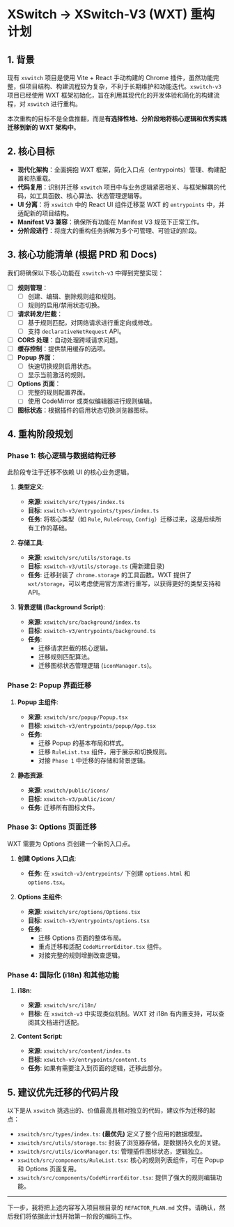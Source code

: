 # XSwitch -> XSwitch-V3 (WXT) 重构计划

## 1. 背景

现有 `xswitch` 项目是使用 Vite + React 手动构建的 Chrome 插件，虽然功能完整，但项目结构、构建流程较为复杂，不利于长期维护和功能迭代。`xswitch-v3` 项目已经使用 WXT 框架初始化，旨在利用其现代化的开发体验和简化的构建流程，对 `xswitch` 进行重构。

本次重构的目标不是全盘推翻，而是**有选择性地、分阶段地将核心逻辑和优秀实践迁移到新的 WXT 架构中**。

## 2. 核心目标

- **现代化架构**：全面拥抱 WXT 框架，简化入口点（entrypoints）管理、构建配置和热重载。
- **代码复用**：识别并迁移 `xswitch` 项目中与业务逻辑紧密相关、与框架解耦的代码，如工具函数、核心算法、状态管理逻辑等。
- **UI 分离**：将 `xswitch` 中的 React UI 组件迁移至 WXT 的 `entrypoints` 中，并适配新的项目结构。
- **Manifest V3 兼容**：确保所有功能在 Manifest V3 规范下正常工作。
- **分阶段进行**：将庞大的重构任务拆解为多个可管理、可验证的阶段。

## 3. 核心功能清单 (根据 PRD 和 Docs)

我们将确保以下核心功能在 `xswitch-v3` 中得到完整实现：

- [ ] **规则管理**：
  - [ ] 创建、编辑、删除规则组和规则。
  - [ ] 规则的启用/禁用状态切换。
- [ ] **请求转发/拦截**：
  - [ ] 基于规则匹配，对网络请求进行重定向或修改。
  - [ ] 支持 `declarativeNetRequest` API。
- [ ] **CORS 处理**：自动处理跨域请求问题。
- [ ] **缓存控制**：提供禁用缓存的选项。
- [ ] **Popup 界面**：
  - [ ] 快速切换规则启用状态。
  - [ ] 显示当前激活的规则。
- [ ] **Options 页面**：
  - [ ] 完整的规则配置界面。
  - [ ] 使用 CodeMirror 或类似编辑器进行规则编辑。
- [ ] **图标状态**：根据插件的启用状态切换浏览器图标。

## 4. 重构阶段规划

### Phase 1: 核心逻辑与数据结构迁移

此阶段专注于迁移不依赖 UI 的核心业务逻辑。

1.  **类型定义**:
    - **来源**: `xswitch/src/types/index.ts`
    - **目标**: `xswitch-v3/entrypoints/types/index.ts`
    - **任务**: 将核心类型（如 `Rule`, `RuleGroup`, `Config`）迁移过来，这是后续所有工作的基础。

2.  **存储工具**:
    - **来源**: `xswitch/src/utils/storage.ts`
    - **目标**: `xswitch-v3/utils/storage.ts` (需新建目录)
    - **任务**: 迁移封装了 `chrome.storage` 的工具函数。WXT 提供了 `wxt/storage`，可以考虑使用官方库进行重写，以获得更好的类型支持和 API。

3.  **背景逻辑 (Background Script)**:
    - **来源**: `xswitch/src/background/index.ts`
    - **目标**: `xswitch-v3/entrypoints/background.ts`
    - **任务**:
      - 迁移请求拦截的核心逻辑。
      - 迁移规则匹配算法。
      - 迁移图标状态管理逻辑 (`iconManager.ts`)。

### Phase 2: Popup 界面迁移

1.  **Popup 主组件**:
    - **来源**: `xswitch/src/popup/Popup.tsx`
    - **目标**: `xswitch-v3/entrypoints/popup/App.tsx`
    - **任务**:
      - 迁移 Popup 的基本布局和样式。
      - 迁移 `RuleList.tsx` 组件，用于展示和切换规则。
      - 对接 `Phase 1` 中迁移的存储和背景逻辑。

2.  **静态资源**:
    - **来源**: `xswitch/public/icons/`
    - **目标**: `xswitch-v3/public/icon/`
    - **任务**: 迁移所有图标文件。

### Phase 3: Options 页面迁移

WXT 需要为 Options 页创建一个新的入口点。

1.  **创建 Options 入口点**:
    - **任务**: 在 `xswitch-v3/entrypoints/` 下创建 `options.html` 和 `options.tsx`。

2.  **Options 主组件**:
    - **来源**: `xswitch/src/options/Options.tsx`
    - **目标**: `xswitch-v3/entrypoints/options.tsx`
    - **任务**:
      - 迁移 Options 页面的整体布局。
      - 重点迁移和适配 `CodeMirrorEditor.tsx` 组件。
      - 对接完整的规则增删改查逻辑。

### Phase 4: 国际化 (i18n) 和其他功能

1.  **i18n**:
    - **来源**: `xswitch/src/i18n/`
    - **目标**: 在 `xswitch-v3` 中实现类似机制。WXT 对 i18n 有内置支持，可以查阅其文档进行适配。

2.  **Content Script**:
    - **来源**: `xswitch/src/content/index.ts`
    - **目标**: `xswitch-v3/entrypoints/content.ts`
    - **任务**: 如果有需要注入到页面的逻辑，迁移此部分。

## 5. 建议优先迁移的代码片段

以下是从 `xswitch` 挑选出的、价值最高且相对独立的代码，建议作为迁移的起点：

- `xswitch/src/types/index.ts`: **(最优先)** 定义了整个应用的数据模型。
- `xswitch/src/utils/storage.ts`: 封装了浏览器存储，是数据持久化的关键。
- `xswitch/src/utils/iconManager.ts`: 管理插件图标状态，逻辑独立。
- `xswitch/src/components/RuleList.tsx`: 核心的规则列表组件，可在 Popup 和 Options 页面复用。
- `xswitch/src/components/CodeMirrorEditor.tsx`: 提供了强大的规则编辑功能。

---

下一步，我将把上述内容写入项目根目录的 `REFACTOR_PLAN.md` 文件。请确认，然后我们将依据此计划开始第一阶段的编码工作。
